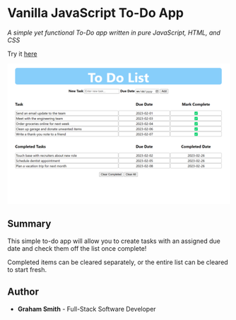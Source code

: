 # Vanilla JavaScript To-Do App

*A simple yet functional To-Do app written in pure JavaScript, HTML, and CSS*

Try it [here](https://kendric84.github.io/To-Do/)

![App Screenshot](To-Do-ss.png)

## Summary
This simple to-do app will allow you to create tasks with an assigned due date and check them off the list once complete!

Completed items can be cleared separately, or the entire list can be cleared to start fresh.

## Author
- **Graham Smith** - Full-Stack Software Developer